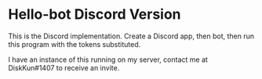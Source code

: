 # Hello-bot Discord Version

This is the Discord implementation. Create a Discord app, then bot, then run this program with the tokens substituted.

I have an instance of this running on my server, contact me at DiskKun#1407 to receive an invite.
